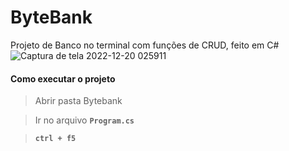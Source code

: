 # ByteBank
Projeto de Banco no terminal com funções de CRUD, feito em C# 
![Captura de tela 2022-12-20 025911](https://user-images.githubusercontent.com/99727468/208594681-7a75f69c-1248-4840-9e0f-97f256a2651c.png)
#### Como executar o projeto

> Abrir pasta Bytebank

> Ir no arquivo **`Program.cs`**

> **`ctrl + f5`**

